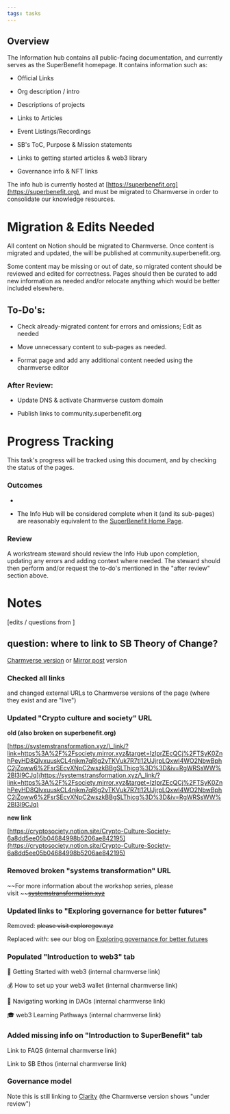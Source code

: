 ```yaml
---
tags: tasks
---
```


## Overview

The Information hub contains all public-facing documentation, and currently serves as the SuperBenefit homepage. It contains information such as:

- Official Links

- Org description / intro

- Descriptions of projects

- Links to Articles

- Event Listings/Recordings

- SB's ToC, Purpose & Mission statements

- Links to getting started articles & web3 library

- Governance info & NFT links

The info hub is currently hosted at [https://superbenefit.org](https://superbenefit.org), and must be migrated to Charmverse in order to consolidate our knowledge resources. 

# Migration & Edits Needed

All content on Notion should be migrated to Charmverse. Once content is migrated and updated, the  will be published at community.superbenefit.org.

Some content may be missing or out of date, so migrated content should be reviewed and edited for correctness. Pages should then be curated to add new information as needed and/or relocate anything which would be better included elsewhere.

## To-Do's:

- Check already-migrated content for errors and omissions; Edit as needed

- Move unnecessary content to sub-pages as needed.

- Format page and add any additional content needed using the charmverse editor

### After Review:

- Update DNS & activate Charmverse custom domain

- Publish links to community.superbenefit.org

# Progress Tracking

This task's progress will be tracked using this document, and by checking the status of the  pages.

### Outcomes

-  

  - The Info Hub will be considered complete when it (and its sub-pages) are reasonably equivalent to the [SuperBenefit Home Page](https://superbenefit.org/).

### Review

A workstream steward should review the Info Hub upon completion, updating any errors and adding context where needed. The steward should then perform and/or request the to-do's mentioned in the "after review" section above.

# Notes

\[edits / questions from \]

## question: where to link to SB Theory of Change?

[Charmverse version](https://app.charmverse.io/superbenefit/superbenefit-s-theory-of-change-10017185568414066) or [Mirror post](https://superbenefit.mirror.xyz/8Icbwygio4EJfEvh8we9Xz4IcZxzWfjyzmlMGXlxxjc) version

### Checked all links

and changed external URLs to Charmverse versions of the page (where they exist and are "live")

### Updated "Crypto culture and society" URL

**old (also broken on superbenefit.org)**

[https://systemstransformation.xyz/\_link/?link=https%3A%2F%2Fsociety.mirror.xyz&target=IzIprZEcQCj%2FTSyK0ZnhPeyHD8QIvxuuskCL4njkm7qRlg2vTKVuk7R7tl12UJjrpLQxwI4WO2NbwBphC2jZoww6%2FsrSEcvXNpC2wszkBBgSLThjcg%3D%3D&iv=RgWRSsWW%2Bl3l9CJq](https://systemstransformation.xyz/\_link/?link=https%3A%2F%2Fsociety.mirror.xyz&target=IzIprZEcQCj%2FTSyK0ZnhPeyHD8QIvxuuskCL4njkm7qRlg2vTKVuk7R7tl12UJjrpLQxwI4WO2NbwBphC2jZoww6%2FsrSEcvXNpC2wszkBBgSLThjcg%3D%3D&iv=RgWRSsWW%2Bl3l9CJq) 

**new link**

[https://cryptosociety.notion.site/Crypto-Culture-Society-6a8dd5ee05b04684998b5206ae842195](https://cryptosociety.notion.site/Crypto-Culture-Society-6a8dd5ee05b04684998b5206ae842195) 

### Removed broken "systems transformation" URL

~~For more information about the workshop series, please visit ~~[~~systemstransformation.xyz~~](https://systemstransformation.xyz/)

### Updated links to "Exploring governance for better futures"

Removed: ~~please visit exploregov.xyz~~

Replaced with: see our blog on [Exploring governance for better futures](https://superbenefit.mirror.xyz/Bcsl19CZ67amLJY_bee5dUy0DEboZykuMQqw58wGlGI)

### Populated "Introduction to web3" tab

🚀 Getting Started with web3 (internal charmverse link)

💰 How to set up your web3 wallet (internal charmverse link)

🧭 Navigating working in DAOs (internal charmverse link)

🎓 web3 Learning Pathways (internal charmverse link)

### Added missing info on "Introduction to SuperBenefit" tab

Link to FAQS (internal charmverse link)

Link to SB Ethos (internal charmverse link)

### Governance model

Note this is still linking to [Clarity](https://app.clarity.so/superbenefit/tags/e76ce5c4-ffbd-4206-97d9-f2de91e761ed) (the Charmverse version shows "under review")